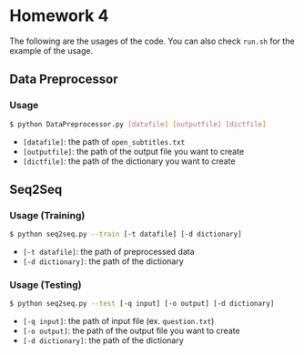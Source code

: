 # Homework 4 

The following are the usages of the code.
You can also check `run.sh` for the example of the usage.


## Data Preprocessor

### Usage

```bash
$ python DataPreprocessor.py [datafile] [outputfile] [dictfile]
```

* `[datafile]`: the path of `open_subtitles.txt`
* `[outputfile]`: the path of the output file you want to create
* `[dictfile]`: the path of the dictionary you want to create


## Seq2Seq

### Usage (Training)

```bash
$ python seq2seq.py --train [-t datafile] [-d dictionary]
```

* `[-t datafile]`: the path of preprocessed data
* `[-d dictionary]`: the path of the dictionary

### Usage (Testing)

```bash
$ python seq2seq.py --test [-q input] [-o output] [-d dictionary]
```

* `[-q input]`: the path of input file (ex. `question.txt`)
* `[-o output]`: the path of the output file you want to create
* `[-d dictionary]`: the path of the dictionary


